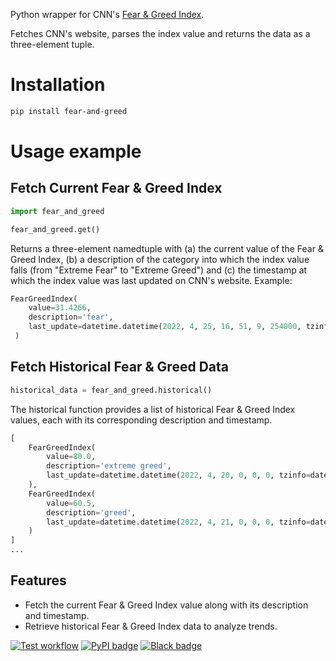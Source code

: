 Python wrapper for CNN's [Fear & Greed Index](https://money.cnn.com/data/fear-and-greed/).

Fetches CNN's website, parses the index value and returns the data as a three-element tuple.

# Installation

```bash
pip install fear-and-greed
```

# Usage example
## Fetch Current Fear & Greed Index

```python
import fear_and_greed

fear_and_greed.get()
```

Returns a three-element namedtuple with (a) the current value of the Fear & Greed Index, (b) a description of the category into which the index value falls (from "Extreme Fear" to "Extreme Greed") and (c) the timestamp at which the index value was last updated on CNN's website. Example:

```python
FearGreedIndex(
    value=31.4266,
    description='fear',
    last_update=datetime.datetime(2022, 4, 25, 16, 51, 9, 254000, tzinfo=datetime.timezone.utc),
 )
```

## Fetch Historical Fear & Greed Data

```python
historical_data = fear_and_greed.historical()
```
The historical function provides a list of historical Fear & Greed Index values, each with its corresponding description and timestamp.

```python
[
    FearGreedIndex(
        value=80.0,
        description='extreme greed',
        last_update=datetime.datetime(2022, 4, 20, 0, 0, 0, tzinfo=datetime.timezone.utc)
    ),
    FearGreedIndex(
        value=60.5,
        description='greed',
        last_update=datetime.datetime(2022, 4, 21, 0, 0, 0, tzinfo=datetime.timezone.utc)
    )
]
...
```

## Features
* Fetch the current Fear & Greed Index value along with its description and timestamp.
* Retrieve historical Fear & Greed Index data to analyze trends.

[![Test workflow](https://github.com/vterron/fear-and-greed/actions/workflows/test.yml/badge.svg)](https://github.com/vterron/fear-and-greed/actions/workflows/test.yml)
[![PyPI badge](https://img.shields.io/pypi/v/fear-and-greed?color=blue)](https://pypi.org/project/fear-and-greed/)
[![Black badge](https://img.shields.io/badge/code%20style-black-000000.svg)](https://github.com/psf/black)
